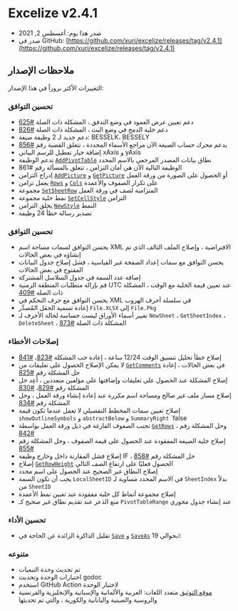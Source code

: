 # Excelize v2.4.1

* صدر هذا يوم: أغسطس 2, 2021
* صدر في GitHub: [https://github.com/xuri/excelize/releases/tag/v2.4.1](https://github.com/xuri/excelize/releases/tag/v2.4.1)

## ملاحظات الإصدار

التغييرات الأكثر بروزاً في هذا الإصدار:

### تحسين التوافق

* دعم تعيين عرض العمود في وضع التدفق ، المشكلة ذات الصلة [#625](https://github.com/xuri/excelize/issues/625)
* دعم خلية الدمج في وضع البث ، المشكلة ذات الصلة [#826](https://github.com/xuri/excelize/issues/826)
* دعم جديد لـ 2 وظيفة صيغة: BESSELK، BESSELY
* يدعم محرك حساب الصيغة الآن مراجع الأسماء المحددة ، تتعلق القضية رقم [#856](https://github.com/xuri/excelize/issues/856)
* إضافة خيار تعطيل للرسم البياني xAxis و yAxis
* تدعم الوظيفة [`AddPivotTable`](https://pkg.go.dev/github.com/360EntSecGroup-Skylar/excelize/v2@v2.4.1#File.AddPivotTable) نطاق بيانات المصدر المرجعي بالاسم المحدد
* الوظيفة التالية الآن هي أمان التزامن ، تتعلق بالمسألة رقم #861
 * إدراج التزامن [`AddPicture`](https://pkg.go.dev/github.com/360EntSecGroup-Skylar/excelize/v2@v2.4.1#File.AddPicture) و [`GetPicture`](https://pkg.go.dev/github.com/360EntSecGroup-Skylar/excelize/v2@v2.4.1#File.GetPicture) أو الحصول على الصورة من ورقة العمل
 * يعمل تزامن [`Rows`](https://pkg.go.dev/github.com/360EntSecGroup-Skylar/excelize/v2@v2.4.1#File.Rows) و [`Cols`](https://pkg.go.dev/github.com/360EntSecGroup-Skylar/excelize/v2@v2.4.1#File.Cols) على تكرار الصفوف والأعمدة
 * مجموعة [`SetSheetRow`](https://pkg.go.dev/github.com/360EntSecGroup-Skylar/excelize/v2@v2.4.1#File.SetSheetRow) المتزامنة لصف في ورقة العمل
 * نمط خلية مجموعة [`SetCellStyle`](https://pkg.go.dev/github.com/360EntSecGroup-Skylar/excelize/v2@v2.4.1#File.SetCellStyle) التزامن
 * يخلق التزامن [`NewStyle`](https://pkg.go.dev/github.com/360EntSecGroup-Skylar/excelize/v2@v2.4.1#File.NewStyle) النمط
* تصدير رسالة خطأ 24 وظيفة

### تحسين التوافق

* يحسن التوافق لسمات مساحة اسم XML الافتراضية ، وإصلاح الملف التالف الذي تم إنشاؤه في بعض الحالات
* يحسن التوافق مع سمات إعداد الصفحة غير القياسية ، فشل إصلاح جدول البيانات المفتوح في بعض الحالات
* إضافة عدد السمة في جدول السلاسل المشتركة
* قم بإزالة متطلبات المنطقة الزمنية UTC عند تعيين قيمة الخلية مع الوقت ، المشكلة ذات الصلة [#409](https://github.com/xuri/excelize/issues/409)
* يحسن التوافق مع حرف التحكم في XML في سلسلة أحرف الهروب
* إعادة تسمية الحقل المُصدَّر `File.XLSX` إلى `File.Pkg`
* تغيير أسماء الأوراق ليست حساسة لحالة الأحرف لـ `NewSheet` ، `GetSheetIndex` ، `DeleteSheet` ، المشكلة ذات الصلة [#873](https://github.com/xuri/excelize/issues/873)

### إصلاحات الأخطاء

* إصلاح خطأ تحليل تنسيق الوقت 12/24 ساعة ، إعادة حب المشكلة [#823](https://github.com/xuri/excelize/issues/823)، [#841](https://github.com/xuri/excelize/issues/841)
* لا يمكن الإصلاح الحصول على تعليقات من [`GetComments`](https://pkg.go.dev/github.com/360EntSecGroup-Skylar/excelize/v2@v2.4.1#File.GetComments) في بعض الحالات ، إعادة حل المشكلة رقم [#825](https://github.com/xuri/excelize/issues/825)
* إصلاح المشكلة عند الحصول على تعليقات وإضافتها على مؤلفين متعددين ، أعِد حل المشكلة رقم [#829](https://github.com/xuri/excelize/issues/829)، [#830](https://github.com/xuri/excelize/issues/830)
* إصلاح مسار ملف غير صالح ومساحة اسم مكررة عند إعادة إنشاء ورقة العمل ، وحل المشكلة رقم [#834](https://github.com/xuri/excelize/issues/834)
* إصلاح تعيين سمات المخطط التفصيلي لا تعمل عندما تكون قيمة `showOutlineSymbols` و `abstractBelow` و `SummaryRight` `false
* تجنب الصفوف الفارغة في ذيل ورقة العمل بواسطة [`GetRows`](https://pkg.go.dev/github.com/360EntSecGroup-Skylar/excelize/v2@v2.4.1#File.GetRows) ، وحل المشكلة رقم [#842](https://github.com/xuri/excelize/issues/842)
* إصلاح خلية الصيغة المفقودة عند الحصول على قيمة الصفوف ، وحل المشكلة رقم [#855](https://github.com/xuri/excelize/issues/855)
* إصلاح فشل المقارنة داخل وخارج وظيفة IF ، حل المشكلة رقم [#858](https://github.com/xuri/excelize/issues/858)
* إصلاح [`GetRowHeight`](https://pkg.go.dev/github.com/360EntSecGroup-Skylar/excelize/v2@v2.4.1#File.GetRowHeight) الحصول فعليًا على ارتفاع الصف التالي
* إصلاح النطاق غير الصحيح عند الحصول على اسم محدد
* يجب أن تكون السمة `LocalSheetID` في الاسم المحدد مساوية لـ `SheetIndex` بدلاً من `SheetID`
* إصلاح مجموعة أنماط كل خلية مفقودة عند تعيين نمط الأعمدة
* منع الذعر عند تقديم نطاق غير صحيح كـ `PivotTableRange` عند إنشاء جدول محوري

### تحسين الأداء

* تقليل الذاكرة الزائدة عن الحاجة في [`Save`](https://pkg.go.dev/github.com/360EntSecGroup-Skylar/excelize/v2@v2.4.1#File.Save) و [`SaveAs`](https://pkg.go.dev/github.com/360EntSecGroup-Skylar/excelize/v2@v2.4.1#File.SaveAs) بحوالي 19٪

### متنوعه

* تم تحديث وحدة التبعيات
* اختبارات الوحدة وتحديث godoc
* استخدم GitHub Action لاختبار الوحدة
* [موقع التوثيق](https://xuri.me/excelize) متعدد اللغات: العربية والألمانية والإسبانية والإنجليزية والفرنسية والروسية والصينية واليابانية والكورية ، والتي تم تحديثها
